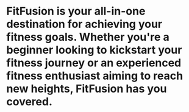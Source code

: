 # FitFusion is your all-in-one destination for achieving your fitness goals. Whether you're a beginner looking to kickstart your fitness journey or an experienced fitness enthusiast aiming to reach new heights, FitFusion has you covered.
